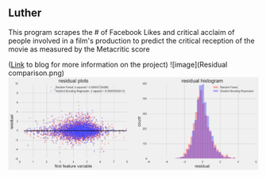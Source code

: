 ## Luther
This program scrapes the # of Facebook Likes and critical acclaim of people involved in a film's production to predict the critical reception of the movie as measured by the Metacritic score

([Link](https://bobtian.wordpress.com/what-does-facebook-know-about-movies/) to blog for more information on the project)
![image](Residual comparison.png)
![image](ensemble.png)
